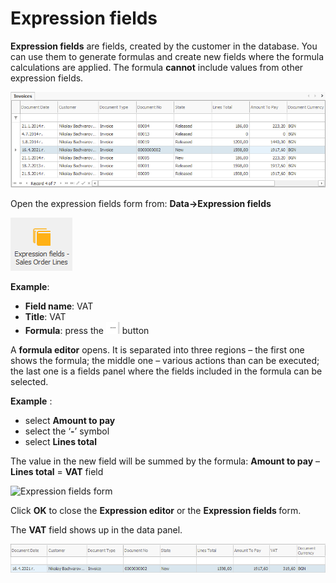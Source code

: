 # Expression fields
<b>Expression fields</b> are fields, created by the customer in the database. You can use them to generate formulas and create new fields where the formula calculations are applied. The formula <b>cannot</b> include values from other expression fields.

![Expression formula](pictures/expression-formula.png)
 
Open the expression fields form from: <b>Data→Expression fields</b>

 ![Expression fields ribbon](pictures/expf-ribbon.png) 

<b>Example</b>:

- <b>Field name</b>: VAT
- <b>Title</b>: VAT
- <b>Formula</b>: press the ![etc](pictures/etc.png)  button

A <b>formula editor</b> opens. It is separated into three regions – the first one shows the formula; the middle one – various actions than can be executed; the last one is a fields panel where the fields included in the formula can be selected.

<b>Example</b> :

- select <b>Amount to pay</b>
- select the ‘<b>-</b>’ symbol
- select <b>Lines total</b>

The value in the new field will be summed by the formula: <b>Amount to pay</b> – <b>Lines total</b> = <b>VAT</b> field

![Expression fields form](pictures/Caluculated-fform.png)

Click <b>OK</b> to close the <b>Expression editor</b> or the <b>Expression fields </b> form. 

The <b>VAT</b> field shows up in the data panel.

![New field](pictures/newVAT-field.png)  
